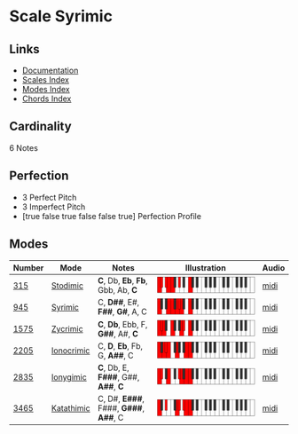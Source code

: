 # Scale Syrimic

## Links

- [Documentation](index.md)
- [Scales Index](Scales.md)
- [Modes Index](Modes.md)
- [Chords Index](Chords.md)

## Cardinality

6 Notes

## Perfection

- 3 Perfect Pitch
- 3 Imperfect Pitch
- [true false true false false true] Perfection Profile

## Modes

| Number | Mode | Notes | Illustration | Audio |
|--------|------|-------|--------------|-------|
| [315](https://ianring.com/musictheory/scales/315) | [Stodimic](ModeStodimic.md) | **C**, Db, **Eb**, **Fb**, Gbb, Ab, **C** | ![CNaturalStodimic](ModeCNaturalStodimic.png) | [midi](https://github.com/edipermadi/music/blob/main/docs/ModeCNaturalStodimic.mid?raw=true) | 
| [945](https://ianring.com/musictheory/scales/945) | [Syrimic](ModeSyrimic.md) | C, **D##**, E#, **F##**, **G#**, A, C | ![CNaturalSyrimic](ModeCNaturalSyrimic.png) | [midi](https://github.com/edipermadi/music/blob/main/docs/ModeCNaturalSyrimic.mid?raw=true) | 
| [1575](https://ianring.com/musictheory/scales/1575) | [Zycrimic](ModeZycrimic.md) | **C**, **Db**, Ebb, F, **G##**, A#, **C** | ![CNaturalZycrimic](ModeCNaturalZycrimic.png) | [midi](https://github.com/edipermadi/music/blob/main/docs/ModeCNaturalZycrimic.mid?raw=true) | 
| [2205](https://ianring.com/musictheory/scales/2205) | [Ionocrimic](ModeIonocrimic.md) | C, **D**, **Eb**, Fb, G, **A##**, C | ![CNaturalIonocrimic](ModeCNaturalIonocrimic.png) | [midi](https://github.com/edipermadi/music/blob/main/docs/ModeCNaturalIonocrimic.mid?raw=true) | 
| [2835](https://ianring.com/musictheory/scales/2835) | [Ionygimic](ModeIonygimic.md) | **C**, Db, E, **F###**, G##, **A##**, **C** | ![CNaturalIonygimic](ModeCNaturalIonygimic.png) | [midi](https://github.com/edipermadi/music/blob/main/docs/ModeCNaturalIonygimic.mid?raw=true) | 
| [3465](https://ianring.com/musictheory/scales/3465) | [Katathimic](ModeKatathimic.md) | C, D#, **E###**, F###, **G###**, **A##**, C | ![CNaturalKatathimic](ModeCNaturalKatathimic.png) | [midi](https://github.com/edipermadi/music/blob/main/docs/ModeCNaturalKatathimic.mid?raw=true) | 
